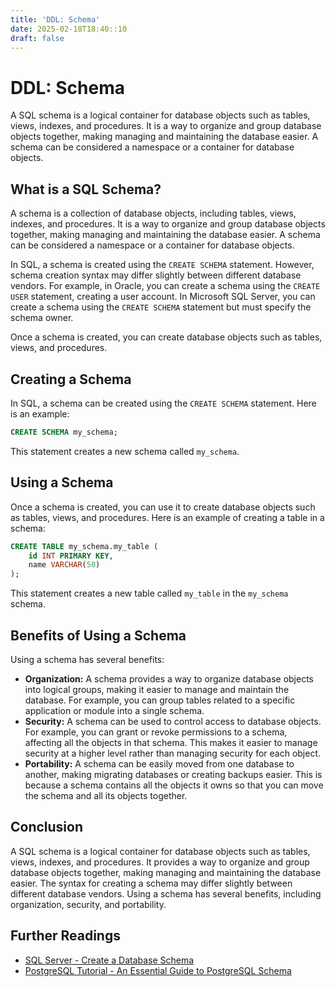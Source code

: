 ```yaml
---
title: 'DDL: Schema'
date: 2025-02-18T18:40::10
draft: false
---
```


# DDL: Schema

A SQL schema is a logical container for database objects such as tables, views, indexes, and procedures. It is a way to organize and group database objects together, making managing and maintaining the database easier. A schema can be considered a namespace or a container for database objects.

## What is a SQL Schema?

A schema is a collection of database objects, including tables, views, indexes, and procedures. It is a way to organize and group database objects together, making managing and maintaining the database easier. A schema can be considered a namespace or a container for database objects.

In SQL, a schema is created using the `CREATE SCHEMA` statement. However, schema creation syntax may differ slightly between different database vendors. For example, in Oracle, you can create a schema using the `CREATE USER` statement, creating a user account. In Microsoft SQL Server, you can create a schema using the `CREATE SCHEMA` statement but must specify the schema owner.

Once a schema is created, you can create database objects such as tables, views, and procedures.

## Creating a Schema

In SQL, a schema can be created using the `CREATE SCHEMA` statement. Here is an example:

```sql
CREATE SCHEMA my_schema;
```

This statement creates a new schema called `my_schema`.

## Using a Schema

Once a schema is created, you can use it to create database objects such as tables, views, and procedures. Here is an example of creating a table in a schema:

```sql
CREATE TABLE my_schema.my_table (
    id INT PRIMARY KEY,
    name VARCHAR(50)
);
```

This statement creates a new table called `my_table` in the `my_schema` schema.

## Benefits of Using a Schema

Using a schema has several benefits:

- **Organization:** A schema provides a way to organize database objects into logical groups, making it easier to manage and maintain the database. For example, you can group tables related to a specific application or module into a single schema.
- **Security:** A schema can be used to control access to database objects. For example, you can grant or revoke permissions to a schema, affecting all the objects in that schema. This makes it easier to manage security at a higher level rather than managing security for each object.
- **Portability:** A schema can be easily moved from one database to another, making migrating databases or creating backups easier. This is because a schema contains all the objects it owns so that you can move the schema and all its objects together.

## Conclusion

A SQL schema is a logical container for database objects such as tables, views, indexes, and procedures. It provides a way to organize and group database objects together, making managing and maintaining the database easier. The syntax for creating a schema may differ slightly between different database vendors. Using a schema has several benefits, including organization, security, and portability.

## Further Readings

- [SQL Server - Create a Database Schema](https://learn.microsoft.com/en-us/sql/relational-databases/security/authentication-access/create-a-database-schema?view=sql-server-ver16)
- [PostgreSQL Tutorial - An Essential Guide to PostgreSQL Schema](https://www.postgresqltutorial.com/postgresql-administration/postgresql-schema/)
